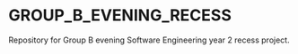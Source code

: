 # GROUP_B_EVENING_RECESS
Repository for Group B evening Software Engineering year 2 recess project.
